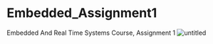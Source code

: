 # Embedded_Assignment1
Embedded And Real Time Systems Course, Assignment 1
![untitled](https://user-images.githubusercontent.com/57964656/113149435-ac842800-923b-11eb-980f-206ceac32f93.jpg)
